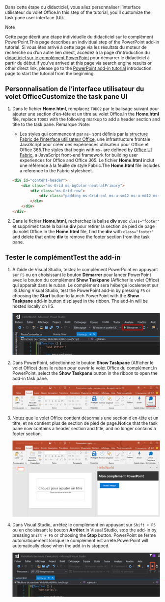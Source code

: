 <span data-ttu-id="0157f-101">Dans cette étape du didacticiel, vous allez personnaliser l’interface utilisateur du volet Office.</span><span class="sxs-lookup"><span data-stu-id="0157f-101">In this step of the tutorial, you'll customize the task pane user interface (UI).</span></span>

> [!NOTE]
> <span data-ttu-id="0157f-102">Cette page décrit une étape individuelle du didacticiel sur le complément PowerPoint.</span><span class="sxs-lookup"><span data-stu-id="0157f-102">This page describes an individual step of the PowerPoint add-in tutorial.</span></span> <span data-ttu-id="0157f-103">Si vous êtes arrivé à cette page via les résultats du moteur de recherche ou d’un autre lien direct, accédez à la page d’introduction du [didacticiel sur le complément PowerPoint](../tutorials/powerpoint-tutorial.yml) pour démarrer le didacticiel à partir du début.</span><span class="sxs-lookup"><span data-stu-id="0157f-103">If you’ve arrived at this page via search engine results or other direct link, please go to the [PowerPoint add-in tutorial](../tutorials/powerpoint-tutorial.yml) introduction page to start the tutorial from the beginning.</span></span>

## <a name="customize-the-task-pane-ui"></a><span data-ttu-id="0157f-104">Personnalisation de l’interface utilisateur du volet Office</span><span class="sxs-lookup"><span data-stu-id="0157f-104">Customize the task pane UI</span></span> 

1. <span data-ttu-id="0157f-105">Dans le fichier **Home.html**, remplacez `TODO2` par le balisage suivant pour ajouter une section d’en-tête et un titre au volet Office.</span><span class="sxs-lookup"><span data-stu-id="0157f-105">In the **Home.html** file, replace `TODO2` with the following markup to add a header section and title to the task pane.</span></span> <span data-ttu-id="0157f-106">Remarque :</span><span class="sxs-lookup"><span data-stu-id="0157f-106">Note:</span></span>

    - <span data-ttu-id="0157f-107">Les styles qui commencent par `ms-` sont définis par la [structure Fabric de l’interface utilisateur Office](../design/office-ui-fabric.md), une infrastructure frontale JavaScript pour créer des expériences utilisateur pour Office et Office 365.</span><span class="sxs-lookup"><span data-stu-id="0157f-107">The styles that begin with `ms-` are defined by [Office UI Fabric](../design/office-ui-fabric.md), a JavaScript front-end framework for building user experiences for Office and Office 365.</span></span> <span data-ttu-id="0157f-108">Le fichier **Home.html** inclut une référence à la feuille de style Fabric.</span><span class="sxs-lookup"><span data-stu-id="0157f-108">The **Home.html** file includes a reference to the Fabric stylesheet.</span></span>

    ```html
    <div id="content-header">
        <div class="ms-Grid ms-bgColor-neutralPrimary">
            <div class="ms-Grid-row">
                <div class="padding ms-Grid-col ms-u-sm12 ms-u-md12 ms-u-lg12"> <div class="ms-font-xl ms-fontColor-white ms-fontWeight-semibold">My PowerPoint Add-in</div></div>
            </div>
        </div>
    </div>
    ```

2. <span data-ttu-id="0157f-109">Dans le fichier **Home.html**, recherchez la balise **div** avec `class="footer"` et supprimez toute la balise **div** pour retirer la section de pied de page du volet Office.</span><span class="sxs-lookup"><span data-stu-id="0157f-109">In the **Home.html** file, find the **div** with `class="footer"` and delete that entire **div** to remove the footer section from the task pane.</span></span>

## <a name="test-the-add-in"></a><span data-ttu-id="0157f-110">Tester le complément</span><span class="sxs-lookup"><span data-stu-id="0157f-110">Test the add-in</span></span>

1. <span data-ttu-id="0157f-p104">À l’aide de Visual Studio, testez le complément PowerPoint en appuyant sur `F5` ou en choisissant le bouton **Démarrer** pour lancer PowerPoint avec le bouton du complément **Show Taskpane** (Afficher le volet Office) qui apparaît dans le ruban. Le complément sera hébergé localement sur IIS.</span><span class="sxs-lookup"><span data-stu-id="0157f-p104">Using Visual Studio, test the PowerPoint add-in by pressing `F5` or choosing the **Start** button to launch PowerPoint with the **Show Taskpane** add-in button displayed in the ribbon. The add-in will be hosted locally on IIS.</span></span>

    ![Capture d’écran de Visual Studio avec le bouton Démarrer mis en évidence](../images/powerpoint-tutorial-start.png)

2. <span data-ttu-id="0157f-114">Dans PowerPoint, sélectionnez le bouton **Show Taskpane** (Afficher le volet Office) dans le ruban pour ouvrir le volet Office du complément.</span><span class="sxs-lookup"><span data-stu-id="0157f-114">In PowerPoint, select the **Show Taskpane** button in the ribbon to open the add-in task pane.</span></span>

    ![Capture d’écran de Visual Studio avec le bouton Show Taskpane (Afficher le volet Office) mis en évidence dans le ruban Accueil](../images/powerpoint-tutorial-show-taskpane-button.png)

3. <span data-ttu-id="0157f-116">Notez que le volet Office contient désormais une section d’en-tête et un titre, et ne contient plus de section de pied de page.</span><span class="sxs-lookup"><span data-stu-id="0157f-116">Notice that the task pane now contains a header section and title, and no longer contains a footer section.</span></span>

    ![Capture d’écran du complément PowerPoint avec le bouton Insérer une image mis en évidence](../images/powerpoint-tutorial-new-task-pane-ui.png)

4. <span data-ttu-id="0157f-118">Dans Visual Studio, arrêtez le complément en appuyant sur `Shift + F5` ou en choisissant le bouton **Arrêter**.</span><span class="sxs-lookup"><span data-stu-id="0157f-118">In Visual Studio, stop the add-in by pressing `Shift + F5` or choosing the **Stop** button.</span></span> <span data-ttu-id="0157f-119">PowerPoint se ferme automatiquement lorsque le complément est arrêté.</span><span class="sxs-lookup"><span data-stu-id="0157f-119">PowerPoint will automatically close when the add-in is stopped.</span></span>

    ![Capture d’écran de Visual Studio avec le bouton Arrêter mis en évidence](../images/powerpoint-tutorial-stop.png)

